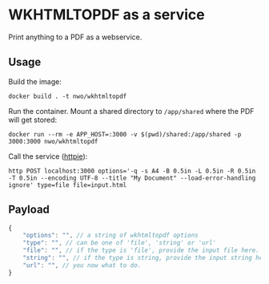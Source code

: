 # WKHTMLTOPDF as a service

Print anything to a PDF as a webservice.

## Usage

Build the image:

`docker build . -t nwo/wkhtmltopdf`

Run the container. Mount a shared directory to `/app/shared` where the PDF will get stored:

`docker run --rm -e APP_HOST=:3000 -v $(pwd)/shared:/app/shared -p 3000:3000 nwo/wkhtmltopdf`

Call the service ([httpie](https://httpie.org/)):

`http POST localhost:3000 options='-q -s A4 -B 0.5in -L 0.5in -R 0.5in -T 0.5in --encoding UTF-8 --title "My Document" --load-error-handling ignore' type=file file=input.html`

## Payload

```js
{
    "options": "", // a string of wkhtmltopdf options
    "type": "", // can be one of 'file', 'string' or 'url'
    "file": "", // if the type is 'file', provide the input file here. it has to reside in /app/shared.
    "string": "", // if the type is string, provide the input string here.
    "url": "", // you now what to do.
}
```
